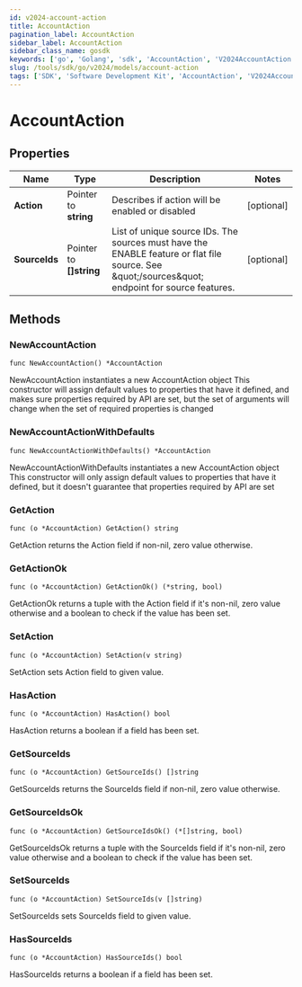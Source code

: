 ```yaml
---
id: v2024-account-action
title: AccountAction
pagination_label: AccountAction
sidebar_label: AccountAction
sidebar_class_name: gosdk
keywords: ['go', 'Golang', 'sdk', 'AccountAction', 'V2024AccountAction'] 
slug: /tools/sdk/go/v2024/models/account-action
tags: ['SDK', 'Software Development Kit', 'AccountAction', 'V2024AccountAction']
---
```


# AccountAction

## Properties

Name | Type | Description | Notes
------------ | ------------- | ------------- | -------------
**Action** | Pointer to **string** | Describes if action will be enabled or disabled | [optional] 
**SourceIds** | Pointer to **[]string** | List of unique source IDs. The sources must have the ENABLE feature or flat file source. See \&quot;/sources\&quot; endpoint for source features. | [optional] 

## Methods

### NewAccountAction

`func NewAccountAction() *AccountAction`

NewAccountAction instantiates a new AccountAction object
This constructor will assign default values to properties that have it defined,
and makes sure properties required by API are set, but the set of arguments
will change when the set of required properties is changed

### NewAccountActionWithDefaults

`func NewAccountActionWithDefaults() *AccountAction`

NewAccountActionWithDefaults instantiates a new AccountAction object
This constructor will only assign default values to properties that have it defined,
but it doesn't guarantee that properties required by API are set

### GetAction

`func (o *AccountAction) GetAction() string`

GetAction returns the Action field if non-nil, zero value otherwise.

### GetActionOk

`func (o *AccountAction) GetActionOk() (*string, bool)`

GetActionOk returns a tuple with the Action field if it's non-nil, zero value otherwise
and a boolean to check if the value has been set.

### SetAction

`func (o *AccountAction) SetAction(v string)`

SetAction sets Action field to given value.

### HasAction

`func (o *AccountAction) HasAction() bool`

HasAction returns a boolean if a field has been set.

### GetSourceIds

`func (o *AccountAction) GetSourceIds() []string`

GetSourceIds returns the SourceIds field if non-nil, zero value otherwise.

### GetSourceIdsOk

`func (o *AccountAction) GetSourceIdsOk() (*[]string, bool)`

GetSourceIdsOk returns a tuple with the SourceIds field if it's non-nil, zero value otherwise
and a boolean to check if the value has been set.

### SetSourceIds

`func (o *AccountAction) SetSourceIds(v []string)`

SetSourceIds sets SourceIds field to given value.

### HasSourceIds

`func (o *AccountAction) HasSourceIds() bool`

HasSourceIds returns a boolean if a field has been set.



